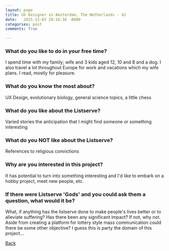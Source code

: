 ```yaml
---
layout: page
title: UX Designer in Amsterdam, The Netherlands - 42
date:   2015-12-03 20:16:36 -0800
categories: post
comments: True

---
```


### What do you like to do in your free time?
<p>I spend time with my family; wife and 3 kids aged 12, 10 and 8 and a dog. I also travel a lot throughout Europe for work and vacations which my wife plans. I read, mostly for pleasure. </p>

### What do you know the most about?
<p>UX Design, evolutionary biology, general science topics, a little chess</p>

### What do you like about the Listserve?
<p>Varied stories the anticipation that I might find someone or something interesting</p>

### What do you NOT like about the Listserve?
<p>References to religious convictions</p>

### Why are you interested in this project?
<p>It has potential to turn into something interesting and I'd like to embark on a hobby project, meet new people, etc. </p>

### If there were Listserve 'Gods' and you could ask them a question, what would it be?
<p>What, if anything has the listserve done to make people's lives better or to alleviate suffering? Has there been any significant impact? If not, why not. Aside from creating a platform for lottery style mass communication could there be some other objective? I guess this is party the domain of this project...</p>

[Back][1]

[1]: /home/responders/all
